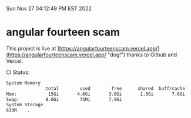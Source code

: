 Sun Nov 27 04:12:49 PM EST 2022

# angular fourteen scam


This project is live at [https://angularfourteenscam.vercel.app/](https://angularfourteenscam.vercel.app/ "dog!") thanks to Github and Vercel.

CI Status: 

```bash
System Memory
               total        used        free      shared  buff/cache   available
Mem:            15Gi       4.6Gi       3.0Gi       1.5Gi       7.6Gi       8.9Gi
Swap:          8.0Gi        75Mi       7.9Gi
System Storage
633M	.
```
```bash
